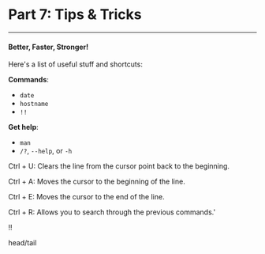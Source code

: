 # Part 7: Tips & Tricks

---

#### Better, Faster, Stronger!

Here's a list of useful stuff and shortcuts:

**Commands**:

* `date`
* `hostname`
* `!!`

**Get help**:

* `man`
* `/?`, `--help`, or `-h`

Ctrl + U: Clears the line from the cursor point back to the beginning.

Ctrl + A: Moves the cursor to the beginning of the line.

Ctrl + E: Moves the cursor to the end of the line.

Ctrl + R: Allows you to search through the previous commands.'

!!

head/tail

